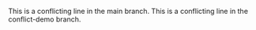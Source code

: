  This is a conflicting line in the main branch.
This is a conflicting line in the conflict-demo branch.
